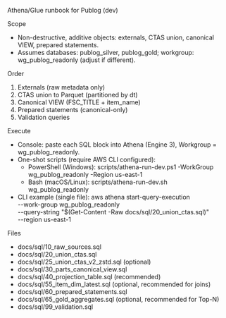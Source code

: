 Athena/Glue runbook for Publog (dev)

Scope
- Non-destructive, additive objects: externals, CTAS union, canonical VIEW, prepared statements.
- Assumes databases: publog_silver, publog_gold; workgroup: wg_publog_readonly (adjust if different).

Order
1) Externals (raw metadata only)
2) CTAS union to Parquet (partitioned by dt)
3) Canonical VIEW (FSC_TITLE + item_name)
4) Prepared statements (canonical-only)
5) Validation queries

Execute
- Console: paste each SQL block into Athena (Engine 3), Workgroup = wg_publog_readonly.
- One-shot scripts (require AWS CLI configured):
  - PowerShell (Windows): scripts/athena-run-dev.ps1 -WorkGroup wg_publog_readonly -Region us-east-1
  - Bash (macOS/Linux):   scripts/athena-run-dev.sh wg_publog_readonly
- CLI example (single file):
  aws athena start-query-execution \
    --work-group wg_publog_readonly \
    --query-string "$(Get-Content -Raw docs/sql/20_union_ctas.sql)" \
    --region us-east-1

Files
- docs/sql/10_raw_sources.sql
- docs/sql/20_union_ctas.sql
- docs/sql/25_union_ctas_v2_zstd.sql (optional)
- docs/sql/30_parts_canonical_view.sql
- docs/sql/40_projection_table.sql (recommended)
- docs/sql/55_item_dim_latest.sql (optional, recommended for joins)
- docs/sql/60_prepared_statements.sql
- docs/sql/65_gold_aggregates.sql (optional, recommended for Top-N)
- docs/sql/99_validation.sql
